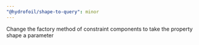 ```yaml
---
"@hydrofoil/shape-to-query": minor
---
```


Change the factory method of constraint components to take the property shape a parameter
